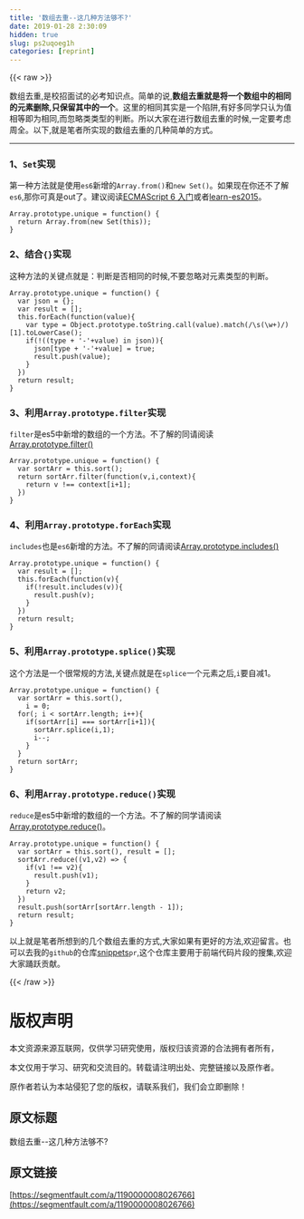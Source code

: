 ```yaml
---
title: '数组去重--这几种方法够不?' 
date: 2019-01-28 2:30:09
hidden: true
slug: ps2uqoeg1h
categories: [reprint]
---
```


{{< raw >}}

                    
<p>数组去重,是校招面试的必考知识点。简单的说,<strong>数组去重就是将一个数组中的相同的元素删除,只保留其中的一个</strong>。这里的相同其实是一个陷阱,有好多同学只认为值相等即为相同,而忽略类类型的判断。所以大家在进行数组去重的时候,一定要考虑周全。以下,就是笔者所实现的数组去重的几种简单的方式。</p>
<hr>
<h3 id="articleHeader0">1、<code>Set</code>实现</h3>
<p>第一种方法就是使用<code>es6</code>新增的<code>Array.from()</code>和<code>new Set()</code>。如果现在你还不了解<code>es6</code>,那你可真是out了。建议阅读<a href="http://es6.ruanyifeng.com/" rel="nofollow noreferrer" target="_blank">ECMAScript 6 入门</a>或者<a href="http://babeljs.io/learn-es2015/" rel="nofollow noreferrer" target="_blank">learn-es2015</a>。</p>
<div class="widget-codetool" style="display:none;">
      <div class="widget-codetool--inner">
      <span class="selectCode code-tool" data-toggle="tooltip" data-placement="top" title="" data-original-title="全选"></span>
      <span type="button" class="copyCode code-tool" data-toggle="tooltip" data-placement="top" data-clipboard-text="Array.prototype.unique = function() {
  return Array.from(new Set(this));
}" title="" data-original-title="复制"></span>
      <span type="button" class="saveToNote code-tool" data-toggle="tooltip" data-placement="top" title="" data-original-title="放进笔记"></span>
      </div>
      </div><pre class="javascript hljs"><code class="js"><span class="hljs-built_in">Array</span>.prototype.unique = <span class="hljs-function"><span class="hljs-keyword">function</span>(<span class="hljs-params"></span>) </span>{
  <span class="hljs-keyword">return</span> <span class="hljs-built_in">Array</span>.from(<span class="hljs-keyword">new</span> <span class="hljs-built_in">Set</span>(<span class="hljs-keyword">this</span>));
}</code></pre>
<h3 id="articleHeader1">2、结合<code>{}</code>实现</h3>
<p>这种方法的关键点就是：判断是否相同的时候,不要忽略对元素类型的判断。</p>
<div class="widget-codetool" style="display:none;">
      <div class="widget-codetool--inner">
      <span class="selectCode code-tool" data-toggle="tooltip" data-placement="top" title="" data-original-title="全选"></span>
      <span type="button" class="copyCode code-tool" data-toggle="tooltip" data-placement="top" data-clipboard-text="Array.prototype.unique = function() {
  var json = {};
  var result = [];
  this.forEach(function(value){
    var type = Object.prototype.toString.call(value).match(/\s(\w+)/)[1].toLowerCase();
    if(!((type + '-'+value) in json)){
      json[type + '-'+value] = true;
      result.push(value);
    }
  })
  return result;
}" title="" data-original-title="复制"></span>
      <span type="button" class="saveToNote code-tool" data-toggle="tooltip" data-placement="top" title="" data-original-title="放进笔记"></span>
      </div>
      </div><pre class="javascript hljs"><code class="js"><span class="hljs-built_in">Array</span>.prototype.unique = <span class="hljs-function"><span class="hljs-keyword">function</span>(<span class="hljs-params"></span>) </span>{
  <span class="hljs-keyword">var</span> json = {};
  <span class="hljs-keyword">var</span> result = [];
  <span class="hljs-keyword">this</span>.forEach(<span class="hljs-function"><span class="hljs-keyword">function</span>(<span class="hljs-params">value</span>)</span>{
    <span class="hljs-keyword">var</span> type = <span class="hljs-built_in">Object</span>.prototype.toString.call(value).match(<span class="hljs-regexp">/\s(\w+)/</span>)[<span class="hljs-number">1</span>].toLowerCase();
    <span class="hljs-keyword">if</span>(!((type + <span class="hljs-string">'-'</span>+value) <span class="hljs-keyword">in</span> json)){
      json[type + <span class="hljs-string">'-'</span>+value] = <span class="hljs-literal">true</span>;
      result.push(value);
    }
  })
  <span class="hljs-keyword">return</span> result;
}</code></pre>
<h3 id="articleHeader2">3、利用<code>Array.prototype.filter</code>实现</h3>
<p><code>filter</code>是es5中新增的数组的一个方法。不了解的同请阅读<a href="https://developer.mozilla.org/zh-CN/docs/Web/JavaScript/Reference/Global_Objects/Array/filter" rel="nofollow noreferrer" target="_blank">Array.prototype.filter()</a></p>
<div class="widget-codetool" style="display:none;">
      <div class="widget-codetool--inner">
      <span class="selectCode code-tool" data-toggle="tooltip" data-placement="top" title="" data-original-title="全选"></span>
      <span type="button" class="copyCode code-tool" data-toggle="tooltip" data-placement="top" data-clipboard-text="Array.prototype.unique = function() {
  var sortArr = this.sort();
  return sortArr.filter(function(v,i,context){
    return v !== context[i+1];
  })
}" title="" data-original-title="复制"></span>
      <span type="button" class="saveToNote code-tool" data-toggle="tooltip" data-placement="top" title="" data-original-title="放进笔记"></span>
      </div>
      </div><pre class="javascript hljs"><code class="js"><span class="hljs-built_in">Array</span>.prototype.unique = <span class="hljs-function"><span class="hljs-keyword">function</span>(<span class="hljs-params"></span>) </span>{
  <span class="hljs-keyword">var</span> sortArr = <span class="hljs-keyword">this</span>.sort();
  <span class="hljs-keyword">return</span> sortArr.filter(<span class="hljs-function"><span class="hljs-keyword">function</span>(<span class="hljs-params">v,i,context</span>)</span>{
    <span class="hljs-keyword">return</span> v !== context[i+<span class="hljs-number">1</span>];
  })
}</code></pre>
<h3 id="articleHeader3">4、利用<code>Array.prototype.forEach</code>实现</h3>
<p><code>includes</code>也是<code>es6</code>新增的方法。不了解的同请阅读<a href="https://developer.mozilla.org/zh-CN/docs/Web/JavaScript/Reference/Global_Objects/Array/includes" rel="nofollow noreferrer" target="_blank">Array.prototype.includes()</a></p>
<div class="widget-codetool" style="display:none;">
      <div class="widget-codetool--inner">
      <span class="selectCode code-tool" data-toggle="tooltip" data-placement="top" title="" data-original-title="全选"></span>
      <span type="button" class="copyCode code-tool" data-toggle="tooltip" data-placement="top" data-clipboard-text="Array.prototype.unique = function() {
  var result = [];
  this.forEach(function(v){
    if(!result.includes(v)){
      result.push(v);
    }
  })
  return result;
}" title="" data-original-title="复制"></span>
      <span type="button" class="saveToNote code-tool" data-toggle="tooltip" data-placement="top" title="" data-original-title="放进笔记"></span>
      </div>
      </div><pre class="javascript hljs"><code class="js"><span class="hljs-built_in">Array</span>.prototype.unique = <span class="hljs-function"><span class="hljs-keyword">function</span>(<span class="hljs-params"></span>) </span>{
  <span class="hljs-keyword">var</span> result = [];
  <span class="hljs-keyword">this</span>.forEach(<span class="hljs-function"><span class="hljs-keyword">function</span>(<span class="hljs-params">v</span>)</span>{
    <span class="hljs-keyword">if</span>(!result.includes(v)){
      result.push(v);
    }
  })
  <span class="hljs-keyword">return</span> result;
}</code></pre>
<h3 id="articleHeader4">5、利用<code>Array.prototype.splice()</code>实现</h3>
<p>这个方法是一个很常规的方法,关键点就是在<code>splice</code>一个元素之后,<code>i</code>要自减1。</p>
<div class="widget-codetool" style="display:none;">
      <div class="widget-codetool--inner">
      <span class="selectCode code-tool" data-toggle="tooltip" data-placement="top" title="" data-original-title="全选"></span>
      <span type="button" class="copyCode code-tool" data-toggle="tooltip" data-placement="top" data-clipboard-text="Array.prototype.unique = function() {
  var sortArr = this.sort(),
    i = 0;
  for(; i < sortArr.length; i++){
    if(sortArr[i] === sortArr[i+1]){
      sortArr.splice(i,1);
      i--;
    }
  }
  return sortArr;
}" title="" data-original-title="复制"></span>
      <span type="button" class="saveToNote code-tool" data-toggle="tooltip" data-placement="top" title="" data-original-title="放进笔记"></span>
      </div>
      </div><pre class="javascript hljs"><code class="js"><span class="hljs-built_in">Array</span>.prototype.unique = <span class="hljs-function"><span class="hljs-keyword">function</span>(<span class="hljs-params"></span>) </span>{
  <span class="hljs-keyword">var</span> sortArr = <span class="hljs-keyword">this</span>.sort(),
    i = <span class="hljs-number">0</span>;
  <span class="hljs-keyword">for</span>(; i &lt; sortArr.length; i++){
    <span class="hljs-keyword">if</span>(sortArr[i] === sortArr[i+<span class="hljs-number">1</span>]){
      sortArr.splice(i,<span class="hljs-number">1</span>);
      i--;
    }
  }
  <span class="hljs-keyword">return</span> sortArr;
}</code></pre>
<h3 id="articleHeader5">6、利用<code>Array.prototype.reduce()</code>实现</h3>
<p><code>reduce</code>是es5中新增的数组的一个方法。不了解的同学请阅读<a href="https://developer.mozilla.org/zh-CN/docs/Web/JavaScript/Reference/Global_Objects/Array/reduce" rel="nofollow noreferrer" target="_blank">Array.prototype.reduce()</a>。</p>
<div class="widget-codetool" style="display:none;">
      <div class="widget-codetool--inner">
      <span class="selectCode code-tool" data-toggle="tooltip" data-placement="top" title="" data-original-title="全选"></span>
      <span type="button" class="copyCode code-tool" data-toggle="tooltip" data-placement="top" data-clipboard-text="Array.prototype.unique = function() {
  var sortArr = this.sort(), result = [];
  sortArr.reduce((v1,v2) => {
    if(v1 !== v2){
      result.push(v1);
    }
    return v2;
  })
  result.push(sortArr[sortArr.length - 1]);
  return result;
}" title="" data-original-title="复制"></span>
      <span type="button" class="saveToNote code-tool" data-toggle="tooltip" data-placement="top" title="" data-original-title="放进笔记"></span>
      </div>
      </div><pre class="javascript hljs"><code class="js"><span class="hljs-built_in">Array</span>.prototype.unique = <span class="hljs-function"><span class="hljs-keyword">function</span>(<span class="hljs-params"></span>) </span>{
  <span class="hljs-keyword">var</span> sortArr = <span class="hljs-keyword">this</span>.sort(), result = [];
  sortArr.reduce(<span class="hljs-function">(<span class="hljs-params">v1,v2</span>) =&gt;</span> {
    <span class="hljs-keyword">if</span>(v1 !== v2){
      result.push(v1);
    }
    <span class="hljs-keyword">return</span> v2;
  })
  result.push(sortArr[sortArr.length - <span class="hljs-number">1</span>]);
  <span class="hljs-keyword">return</span> result;
}</code></pre>
<p>以上就是笔者所想到的几个数组去重的方式,大家如果有更好的方法,欢迎留言。也可以去我的<code>github</code>的仓库<a href="https://github.com/pavoooo/snippets" rel="nofollow noreferrer" target="_blank">snippets</a><code>pr</code>,这个仓库主要用于前端代码片段的搜集,欢迎大家踊跃贡献。</p>

                
{{< /raw >}}

# 版权声明
本文资源来源互联网，仅供学习研究使用，版权归该资源的合法拥有者所有，

本文仅用于学习、研究和交流目的。转载请注明出处、完整链接以及原作者。

原作者若认为本站侵犯了您的版权，请联系我们，我们会立即删除！

## 原文标题
数组去重--这几种方法够不?

## 原文链接
[https://segmentfault.com/a/1190000008026766](https://segmentfault.com/a/1190000008026766)

